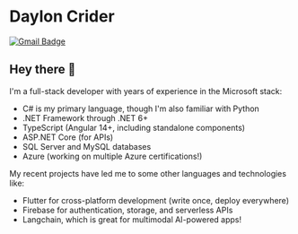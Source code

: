 # Daylon Crider
[![Gmail Badge](https://img.shields.io/badge/-Email_Me-c14438?style=flat-square&logo=Gmail&logoColor=white&link=mailto:daylon.crider@gmail.com)](mailto:daylon.crider@gmail.com)

## Hey there 👋

I'm a full-stack developer with years of experience in the Microsoft stack:

- C# is my primary language, though I'm also familiar with Python
- .NET Framework through .NET 6+
- TypeScript (Angular 14+, including standalone components)
- ASP.NET Core (for APIs)
- SQL Server and MySQL databases
- Azure (working on multiple Azure certifications!)

My recent projects have led me to some other languages and technologies like:

- Flutter for cross-platform development (write once, deploy everywhere)
- Firebase for authentication, storage, and serverless APIs
- Langchain, which is great for multimodal AI-powered apps!
